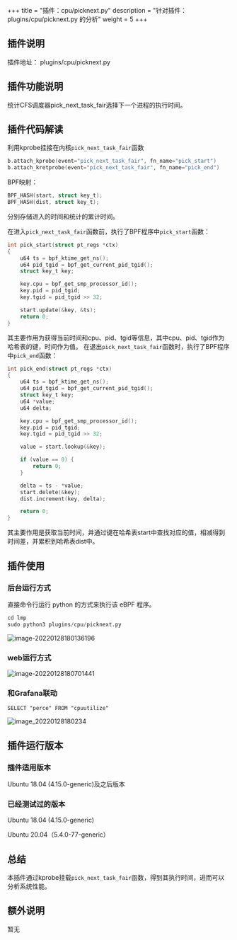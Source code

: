 +++
title = "插件：cpu/picknext.py"
description = "针对插件：plugins/cpu/picknext.py 的分析"
weight = 5
+++

## 插件说明
插件地址： plugins/cpu/picknext.py

## 插件功能说明
统计CFS调度器pick_next_task_fair选择下一个进程的执行时间。

## 插件代码解读

利用kprobe挂接在内核`pick_next_task_fair`函数
```c
b.attach_kprobe(event="pick_next_task_fair", fn_name="pick_start")
b.attach_kretprobe(event="pick_next_task_fair", fn_name="pick_end")
```
BPF映射：
```c
BPF_HASH(start, struct key_t);
BPF_HASH(dist, struct key_t);
```
分别存储进入的时间和统计的累计时间。

在进入`pick_next_task_fair`函数前，执行了BPF程序中`pick_start`函数：
```c
int pick_start(struct pt_regs *ctx)
{
    u64 ts = bpf_ktime_get_ns();
    u64 pid_tgid = bpf_get_current_pid_tgid();
    struct key_t key;

    key.cpu = bpf_get_smp_processor_id();
    key.pid = pid_tgid;
    key.tgid = pid_tgid >> 32;

    start.update(&key, &ts);
    return 0;
}
```
其主要作用为获得当前时间和cpu、pid、tgid等信息，其中cpu、pid、tgid作为哈希表的键，时间作为值。
在退出`pick_next_task_fair`函数时，执行了BPF程序中`pick_end`函数：

```c
int pick_end(struct pt_regs *ctx)
{
    u64 ts = bpf_ktime_get_ns();
    u64 pid_tgid = bpf_get_current_pid_tgid();
    struct key_t key;
    u64 *value;
    u64 delta;

    key.cpu = bpf_get_smp_processor_id();
    key.pid = pid_tgid;
    key.tgid = pid_tgid >> 32;

    value = start.lookup(&key);

    if (value == 0) {
        return 0;
    }

    delta = ts - *value;
    start.delete(&key);
    dist.increment(key, delta);

    return 0;
}
```
其主要作用是获取当前时间，并通过键在哈希表start中查找对应的值，相减得到时间差，并累积到哈希表dist中。
## 插件使用

### 后台运行方式
直接命令行运行 python 的方式来执行该 eBPF 程序。

```python
cd lmp
sudo python3 plugins/cpu/picknext.py
```

![image-20220128180136196](../image/image-20220128180136196.png)

### web运行方式

![image-20220128180701441](../image/image-20220128180701441.png)

### 和Grafana联动

```
SELECT "perce" FROM "cpuutilize" 
```

![image_20220128180234](../image/image-20220128180234.png)

## 插件运行版本
### 插件适用版本
Ubuntu 18.04 (4.15.0-generic)及之后版本
### 已经测试过的版本

Ubuntu 18.04 (4.15.0-generic)

Ubuntu 20.04（5.4.0-77-generic）

## 总结

本插件通过kprobe挂载`pick_next_task_fair`函数，得到其执行时间，进而可以分析系统性能。

## 额外说明

暂无